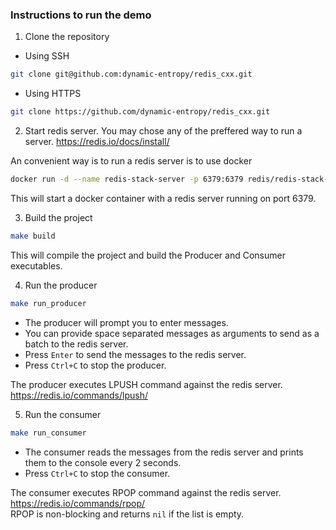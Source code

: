 ### Instructions to run the demo

1. Clone the repository
- Using SSH
```bash
git clone git@github.com:dynamic-entropy/redis_cxx.git
```
- Using HTTPS
```bash
git clone https://github.com/dynamic-entropy/redis_cxx.git
```

2. Start redis server.
You may chose any of the preffered way to run a server. 
https://redis.io/docs/install/

An convenient way is to run a redis server is to use docker
```bash
docker run -d --name redis-stack-server -p 6379:6379 redis/redis-stack-server:latest
```
This will start a docker container with a redis server running on port 6379.

3. Build the project
```bash
make build
```
This will compile the project and build the Producer and Consumer executables.

4. Run the producer
```bash
make run_producer
```
- The producer will prompt you to enter messages.
- You can provide space separated messages as arguments to send as a batch to the redis server. 
- Press `Enter` to send the messages to the redis server.
- Press `Ctrl+C` to stop the producer.

The producer executes LPUSH command against the redis server. https://redis.io/commands/lpush/

5. Run the consumer
```bash
make run_consumer
```
- The consumer reads the messages from the redis server and prints them to the console every 2 seconds.
- Press `Ctrl+C` to stop the consumer.

The consumer executes RPOP command against the redis server. https://redis.io/commands/rpop/ \
RPOP is non-blocking and returns `nil` if the list is empty.

